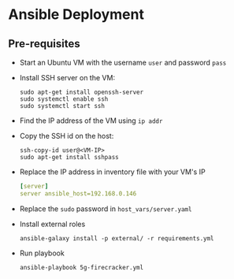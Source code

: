# Ansible Deployment

## Pre-requisites
- Start an Ubuntu VM with the username `user` and password `pass`

- Install SSH server on the VM:
   ```commandline
   sudo apt-get install openssh-server
   sudo systemctl enable ssh
   sudo systemctl start ssh
   ```
   
- Find the IP address of the VM using `ip addr`

- Copy the SSH id on the host:
   ```commandline
   ssh-copy-id user@<VM-IP>
   sudo apt-get install sshpass
   ```
- Replace the IP address in inventory file with your VM's IP
   ```yaml
   [server]
   server ansible_host=192.168.0.146
   ```
- Replace the `sudo` password in `host_vars/server.yaml`

- Install external roles
  ```commandline
  ansible-galaxy install -p external/ -r requirements.yml
  ```

- Run playbook
   ```commandline
   ansible-playbook 5g-firecracker.yml
   ```
